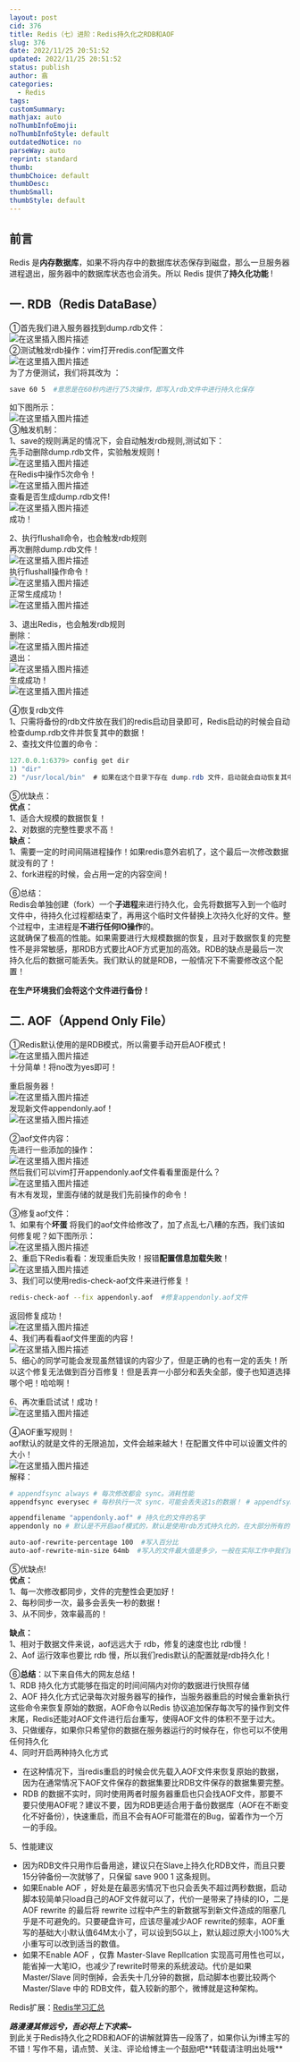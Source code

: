 ```yaml
---
layout: post
cid: 376
title: Redis（七）进阶：Redis持久化之RDB和AOF
slug: 376
date: 2022/11/25 20:51:52
updated: 2022/11/25 20:51:52
status: publish
author: 翕
categories: 
  - Redis
tags: 
customSummary: 
mathjax: auto
noThumbInfoEmoji: 
noThumbInfoStyle: default
outdatedNotice: no
parseWay: auto
reprint: standard
thumb: 
thumbChoice: default
thumbDesc: 
thumbSmall: 
thumbStyle: default
---
```



## 前言

Redis 是**内存数据库**，如果不将内存中的数据库状态保存到磁盘，那么一旦服务器进程退出，服务器中的数据库状态也会消失。所以 Redis 提供了**持久化功能** !

## 一. RDB（Redis DataBase）

①首先我们进入服务器找到dump.rdb文件：  
![在这里插入图片描述](https://img-blog.csdnimg.cn/20210126100842863.png)  
②测试触发rdb操作：vim打开redis.conf配置文件  
![在这里插入图片描述](https://img-blog.csdnimg.cn/20210126101300315.png?x-oss-process=image/watermark,type_ZmFuZ3poZW5naGVpdGk,shadow_10,text_aHR0cHM6Ly9ibG9nLmNzZG4ubmV0L3dlaXhpbl80MzgyOTQ0Mw==,size_16,color_FFFFFF,t_70)  
为了方便测试，我们将其改为 ：

```bash
save 60 5  #意思是在60秒内进行了5次操作，即写入rdb文件中进行持久化保存
```

如下图所示：  
![在这里插入图片描述](https://img-blog.csdnimg.cn/20210126101402476.png)  
③触发机制：  
1、save的规则满足的情况下，会自动触发rdb规则,测试如下：  
先手动删除dump.rdb文件，实验触发规则！  
![在这里插入图片描述](https://img-blog.csdnimg.cn/20210126101910784.png)  
在Redis中操作5次命令！  
![在这里插入图片描述](https://img-blog.csdnimg.cn/2021012610201838.png)  
查看是否生成dump.rdb文件!  
![在这里插入图片描述](https://img-blog.csdnimg.cn/20210126102109611.png)  
成功！

2、执行flushall命令，也会触发rdb规则  
再次删除dump.rdb文件！  
![在这里插入图片描述](https://img-blog.csdnimg.cn/20210126102154282.png)  
执行flushall操作命令！  
![在这里插入图片描述](https://img-blog.csdnimg.cn/20210126102240697.png)  
正常生成成功！  
![在这里插入图片描述](https://img-blog.csdnimg.cn/20210126102228945.png)

3、退出Redis，也会触发rdb规则  
删除：  
![在这里插入图片描述](https://img-blog.csdnimg.cn/20210126102322872.png)  
退出：  
![在这里插入图片描述](https://img-blog.csdnimg.cn/20210126102413886.png)  
生成成功！  
![在这里插入图片描述](https://img-blog.csdnimg.cn/20210126102401338.png)

④恢复rdb文件  
1、只需将备份的rdb文件放在我们的redis启动目录即可，Redis启动的时候会自动检查dump.rdb文件并恢复其中的数据！  
2、查找文件位置的命令：

```java
127.0.0.1:6379> config get dir
1) "dir"
2) "/usr/local/bin"  # 如果在这个目录下存在 dump.rdb 文件，启动就会自动恢复其中的数据
```

⑤优缺点：  
**优点：**  
1、适合大规模的数据恢复！  
2、对数据的完整性要求不高！  
**缺点：**  
1、需要一定的时间间隔进程操作！如果redis意外宕机了，这个最后一次修改数据就没有的了！  
2、fork进程的时候，会占用一定的内容空间！

⑥总结：  
Redis会单独创建（fork）一个**子进程**来进行持久化，会先将数据写入到一个临时文件中，待持久化过程都结束了，再用这个临时文件替换上次持久化好的文件。整个过程中，主进程是**不进行任何IO操作**的。  
这就确保了极高的性能。如果需要进行大规模数据的恢复，且对于数据恢复的完整性不是非常敏感，那RDB方式要比AOF方式更加的高效。RDB的缺点是最后一次持久化后的数据可能丢失。我们默认的就是RDB，一般情况下不需要修改这个配置！

**在生产环境我们会将这个文件进行备份！**

## 二. AOF（Append Only File）

①Redis默认使用的是RDB模式，所以需要手动开启AOF模式！  
![在这里插入图片描述](https://img-blog.csdnimg.cn/20210126103608150.png?x-oss-process=image/watermark,type_ZmFuZ3poZW5naGVpdGk,shadow_10,text_aHR0cHM6Ly9ibG9nLmNzZG4ubmV0L3dlaXhpbl80MzgyOTQ0Mw==,size_16,color_FFFFFF,t_70)  
十分简单！将no改为yes即可！

重启服务器！  
![在这里插入图片描述](https://img-blog.csdnimg.cn/20210126104004148.png)  
发现新文件appendonly.aof！  
![在这里插入图片描述](https://img-blog.csdnimg.cn/20210126104025417.png)

②aof文件内容：  
先进行一些添加的操作：  
![在这里插入图片描述](https://img-blog.csdnimg.cn/20210126104237643.png)  
然后我们可以vim打开appendonly.aof文件看看里面是什么？  
![在这里插入图片描述](https://img-blog.csdnimg.cn/20210126104248767.png)  
有木有发现，里面存储的就是我们先前操作的命令！

③修复aof文件：  
1、如果有个**坏蛋** 将我们的aof文件给修改了，加了点乱七八糟的东西，我们该如何修复呢？如下图所示：  
![在这里插入图片描述](https://img-blog.csdnimg.cn/20210126104505332.png?x-oss-process=image/watermark,type_ZmFuZ3poZW5naGVpdGk,shadow_10,text_aHR0cHM6Ly9ibG9nLmNzZG4ubmV0L3dlaXhpbl80MzgyOTQ0Mw==,size_16,color_FFFFFF,t_70)  
2、重启下Redis看看：发现重启失败！报错**配置信息加载失败**！  
![在这里插入图片描述](https://img-blog.csdnimg.cn/20210126104646486.png)  
3、我们可以使用redis-check-aof文件来进行修复！

```bash
redis-check-aof --fix appendonly.aof  #修复appendonly.aof文件
```

返回修复成功！  
![在这里插入图片描述](https://img-blog.csdnimg.cn/20210126104914673.png)  
4、我们再看看aof文件里面的内容！  
![在这里插入图片描述](https://img-blog.csdnimg.cn/20210126104956815.png)  
5、细心的同学可能会发现虽然错误的内容少了，但是正确的也有一定的丢失！所以这个修复无法做到百分百修复！但是丢弃一小部分和丢失全部，傻子也知道选择哪个吧！哈哈啊！

6、再次重启试试！成功！  
![在这里插入图片描述](https://img-blog.csdnimg.cn/20210126105158830.png)

④AOF重写规则！  
aof默认的就是文件的无限追加，文件会越来越大！在配置文件中可以设置文件的大小！  
![在这里插入图片描述](https://img-blog.csdnimg.cn/20210126105344293.png?x-oss-process=image/watermark,type_ZmFuZ3poZW5naGVpdGk,shadow_10,text_aHR0cHM6Ly9ibG9nLmNzZG4ubmV0L3dlaXhpbl80MzgyOTQ0Mw==,size_16,color_FFFFFF,t_70)  
解释：

```bash
# appendfsync always # 每次修改都会 sync。消耗性能 
appendfsync everysec # 每秒执行一次 sync，可能会丢失这1s的数据！ # appendfsync no # 不执行 sync，这个时候操作系统自己同步数据，速度最快！

appendfilename "appendonly.aof" # 持久化的文件的名字
appendonly no # 默认是不开启aof模式的，默认是使用rdb方式持久化的，在大部分所有的情况下， rdb完全够用！

auto-aof-rewrite-percentage 100  #写入百分比
auto-aof-rewrite-min-size 64mb  #写入的文件最大值是多少，一般在实际工作中我们会将其设置为5gb左右！
```

⑤优缺点!  
**优点：**  
1、每一次修改都同步，文件的完整性会更加好！  
2、每秒同步一次，最多会丢失一秒的数据！  
3、从不同步，效率最高的！

**缺点：**  
1、相对于数据文件来说，aof远远大于 rdb，修复的速度也比 rdb慢！  
2、Aof 运行效率也要比 rdb 慢，所以我们redis默认的配置就是rdb持久化！

⑥**总结**：以下来自伟大的网友总结！  
1、RDB 持久化方式能够在指定的时间间隔内对你的数据进行快照存储  
2、AOF 持久化方式记录每次对服务器写的操作，当服务器重启的时候会重新执行这些命令来恢复原始的数据，AOF命令以Redis 协议追加保存每次写的操作到文件末尾，Redis还能对AOF文件进行后台重写，使得AOF文件的体积不至于过大。  
3、只做缓存，如果你只希望你的数据在服务器运行的时候存在，你也可以不使用任何持久化  
4、同时开启两种持久化方式

+   在这种情况下，当redis重启的时候会优先载入AOF文件来恢复原始的数据，因为在通常情况下AOF文件保存的数据集要比RDB文件保存的数据集要完整。
+   RDB 的数据不实时，同时使用两者时服务器重启也只会找AOF文件，那要不要只使用AOF呢？建议不要，因为RDB更适合用于备份数据库（AOF在不断变化不好备份），快速重启，而且不会有AOF可能潜在的Bug，留着作为一个万一的手段。

5、性能建议

+   因为RDB文件只用作后备用途，建议只在Slave上持久化RDB文件，而且只要15分钟备份一次就够了，只保留 save 900 1 这条规则。
+   如果Enable AOF ，好处是在最恶劣情况下也只会丢失不超过两秒数据，启动脚本较简单只load自己的AOF文件就可以了，代价一是带来了持续的IO，二是AOF rewrite 的最后将 rewrite 过程中产生的新数据写到新文件造成的阻塞几乎是不可避免的。只要硬盘许可，应该尽量减少AOF rewrite的频率，AOF重写的基础大小默认值64M太小了，可以设到5G以上，默认超过原大小100%大小重写可以改到适当的数值。
+   如果不Enable AOF ，仅靠 Master-Slave Repllcation 实现高可用性也可以，能省掉一大笔IO，也减少了rewrite时带来的系统波动。代价是如果Master/Slave 同时倒掉，会丢失十几分钟的数据，启动脚本也要比较两个 Master/Slave 中的 RDB文件，载入较新的那个，微博就是这种架构。

Redis扩展：[Redis学习汇总](https://blog.csdn.net/weixin_43829443/article/details/112839985)

***路漫漫其修远兮，吾必将上下求索~***  
到此关于Redis持久化之RDB和AOF的讲解就算告一段落了，如果你认为i博主写的不错！写作不易，请点赞、关注、评论给博主一个鼓励吧\*\*转载请注明出处哦\*\*